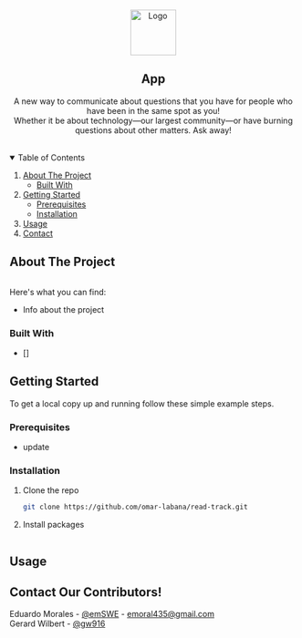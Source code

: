 <!-- PROJECT LOGO -->
<br />
<p align="center">
  <a href="https://github.com/emoral435/Nano-Byte-Media">
    <img src="/src/assets/Nano_logo.png" alt="Logo" width="80" height="80">
  </a>

  <h2 align="center">App</h2>

  <p align="center">
    A new way to communicate about questions that you have for people who have been in the same spot as you!
    <br />
     Whether it be about technology—our largest community—or have burning questions about other matters. Ask away!
    <br />
    <br />
  </p>
</p>

<!-- TABLE OF CONTENTS -->
<details open="open">
  <summary>Table of Contents</summary>
  <ol>
    <li>
      <a href="#about-the-project">About The Project</a>
      <ul>
        <li><a href="#built-with">Built With</a></li>
      </ul>
    </li>
    <li>
      <a href="#getting-started">Getting Started</a>
      <ul>
        <li><a href="#prerequisites">Prerequisites</a></li>
        <li><a href="#installation">Installation</a></li>
      </ul>
    </li>
    <li><a href="#usage">Usage</a></li>
    <li><a href="#contact">Contact</a></li>
  </ol>
</details>

<!-- ABOUT THE PROJECT -->

## About The Project

<span style="display: flex; justify-content: space-around;">
<!-- <img src="/src/assets/ssHome.png" alt="Logo" width="450"> // Home Page
<img src="/src/assets/ssCart.png" alt="Logo" width="450"> // Cart
<img src="/src/assets/ssFrog.png" alt="Logo" width="450"> // Frog!
<img src="/src/assets/ssShop.png" alt="Logo" width="450"> // Shop -->
</span>

Here's what you can find:

- Info about the project

### Built With

- []
<!-- GETTING STARTED -->

## Getting Started

To get a local copy up and running follow these simple example steps.

### Prerequisites

- update

### Installation

1. Clone the repo
   ```sh
   git clone https://github.com/omar-labana/read-track.git
   ```
2. Install packages

   ```

   ```

<!-- USAGE EXAMPLES -->

## Usage

<!-- ROADMAP -->

## Contact Our Contributors!

Eduardo Morales - [@emSWE](https://www.linkedin.com/in/emSWE/) - emoral435@gmail.com
<br/>
Gerard Wilbert - [@gw916](https://github.com/gw916) 
